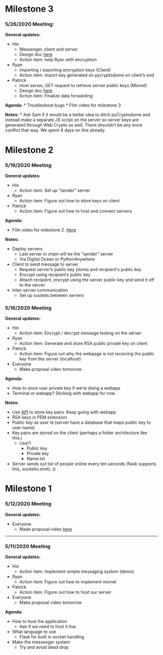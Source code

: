 # Milestone 3
### 5/26/2020 Meeting:
__General updates:__
* Hin
    * Messenger, client and server
    * Design doc [here](https://drive.google.com/open?id=10iXIhPNr6L_bwHTY6exelX9roOYps0DCxlVlcjvgl6Q)
    * Action item: help Ryan with encryption
* Ryan
    * Importing / exporting encryption keys (Client)
    * Action item: import key generated on pycryptodome on client’s end
* Patrick 
    * Host server, GET request to retrieve server public keys (Mixnet)
    * Design doc [here](https://docs.google.com/document/d/18s74NmGxdNouq81UD24lhhx95ZskYEFLPxZUpY-tmvw/edit?usp=sharing)
    * Action item: Finalize data forwarding

__Agenda:__
    * Troubleshoot bugs
    * Film video for milestone 3
    
__Notes:__
    * Ask Sam if it would be a better idea to ditch pyCryptodome and instead make a separate JS script on the server so server keys are generated through Web Crypto as well. There shouldn’t be any more conflict that way. We spent 4 days on this already.



# Milestone 2
### 5/19/2020 Meeting
__General updates:__
* Hin
    * Action item: Set up “sender” server
* Ryan
    * Action item: Figure out how to store keys on client
* Patrick 
    * Action item: Figure out how to host and connect servers

__Agenda:__
* Film video for milestone 2. [Here](https://drive.google.com/file/d/11y0bv1eSWeUGkLgmSXikXMQiJ87neDG-/view?usp=sharing)

__Notes:__ 
* Deploy servers
    * Last server in chain will be the “sender” server
    * Via Digital Ocean or PythonAnywhere
* Client to send message to server
    * Request server’s public key (done) and recipient's public key
    * Encrypt using recipient’s public key
    * Attach recipient, encrypt using the server public key and send it off to the server
* Inter-server communication
    * Set up sockets between servers



### 5/16/2020 Meeting
__General updates:__
* Hin
    * Action item: Encrypt / decrypt message testing on the server
* Ryan
    * Action item: Generate and store RSA public private key on client
* Patrick 
    * Action item: Figure out why the webpage is not receiving the public key from the server (localhost)
* Everyone
    * Make proposal video tomorrow

__Agenda:__
* How to store user private key if we’re doing a webapp
* Terminal or webapp? Sticking with webapp for now.

__Notes:__
* Use [API](https://www.w3.org/TR/WebCryptoAPI/) to store key pairs. Keep going with webapp.
* RSA keys in PEM extension
* Public key as user id (server have a database that maps public key to user name)
* Key pairs are stored on the client (perhaps a folder architecture like this:)
  * User1
    * Public key
    * Private key
    * Name.txt
* Server sends out list of people online every ten seconds (flask supports this, socketio.emit(..))


# Milestone 1

### 5/12/2020 Meeting
__General updates:__
* Everyone
   * Made proposal video [here](https://drive.google.com/file/d/1BX0ShXLLu6uYyixAmfiosh9aUVE2xdBV/view?usp=sharing)

---

### 5/11/2020 Meeting
__General updates:__
* Hin
    * Action item: Implement simple messaging system (demo)
* Ryan
    * Action item: Figure out how to implement mixnet
* Patrick 
    * Action item: Figure out how to host our server
* Everyone
    * Make proposal video tomorrow

__Agenda:__
* How to host the application
    * Ask if we need to host it live.
* What language to use
    * Flask for built in socket handling
* Make the messenger system
    * Try and avoid dead drop
